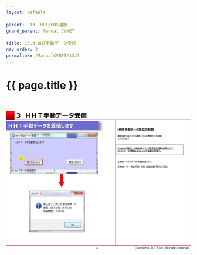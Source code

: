 ```yaml
---
layout: default

parent:  13. HHT/POS連携
grand_parent: Manual CVNET

title: 13.3 HHT手動データ受信
nav_order: 3
permalink: /ManualCVNET/13/3
---
```


# {{ page.title }} <br/><br/>

<a href="/img/HHTPOS/HHT5.PNG" target="_blank">
<img src="/img/HHTPOS/HHT5.PNG" alt="login image"></a>
